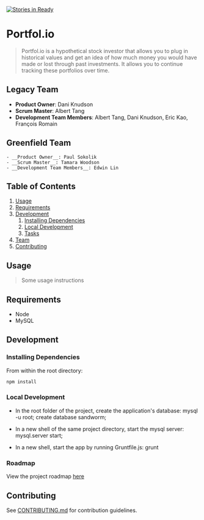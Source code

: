 [![Stories in Ready](https://badge.waffle.io/ineffablebutler/sandworm-hr.png?label=ready&title=Ready)](https://waffle.io/ineffablebutler/sandworm-hr)
# Portfol.io

> Portfol.io is a hypothetical stock investor that allows you to plug in historical values and get an idea of how much money you would have made or lost through past investments. It allows you to continue tracking these portfolios over time.

## Legacy Team

  - __Product Owner__: Dani Knudson
  - __Scrum Master__: Albert Tang
  - __Development Team Members__: Albert Tang, Dani Knudson, Eric Kao, François Romain

  ## Greenfield Team

    - __Product Owner__: Paul Sokolik
    - __Scrum Master__: Tamara Woodson
    - __Development Team Members__: Edwin Lin



## Table of Contents

1. [Usage](#Usage)
1. [Requirements](#requirements)
1. [Development](#development)
    1. [Installing Dependencies](#installing-dependencies)
    1. [Local Development](#local-development)
    1. [Tasks](#tasks)
1. [Team](#team)
1. [Contributing](#contributing)

## Usage

> Some usage instructions

## Requirements

- Node
- MySQL

## Development

### Installing Dependencies

From within the root directory:

```sh
npm install
```

### Local Development
- In the root folder of the project, create the application's database:
    mysql -u root;
    create database sandworm;

- In a new shell of the same project directory, start the mysql server:
    mysql.server start;

- In a new shell, start the app by running Gruntfile.js:
    grunt

### Roadmap

View the project roadmap [here](https://github.com/sandworm-hr/sandworm-hr/issues)


## Contributing

See [CONTRIBUTING.md](CONTRIBUTING.md) for contribution guidelines.
